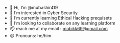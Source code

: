 - 👋 Hi, I’m @mubashir419
- 👀 I’m interested in Cyber Security
- 🌱 I’m currently learning Ethical Hacking prequisets 
- 💞️ I’m looking to collaborate on any learning platform
- 📫 reach me at my email : mobikk69@gmail.com
- 😄 Pronouns: he/him
